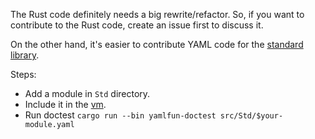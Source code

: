 The Rust code definitely needs a big rewrite/refactor. So, if you want to
contribute to the Rust code, create an issue first to discuss it.

On the other hand, it's easier to contribute YAML code for the
[standard library](https://github.com/sayanarijit/yamlfun/tree/main/src/Std).

Steps:

- Add a module in `Std` directory.
- Include it in the [vm](https://github.com/sayanarijit/yamlfun/tree/main/src/vm.rs).
- Run doctest `cargo run --bin yamlfun-doctest src/Std/$your-module.yaml`
